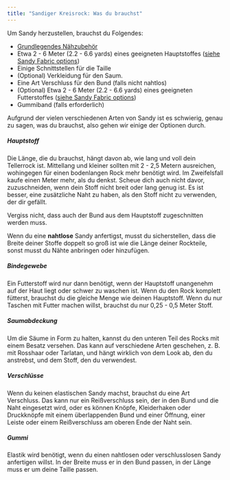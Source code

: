 ```yaml
---
title: "Sandiger Kreisrock: Was du brauchst"
---
```


Um Sandy herzustellen, brauchst du Folgendes:

- [Grundlegendes Nähzubehör](/docs/sewing/basic-sewing-supplies)
- Etwa 2 - 6 Meter (2.2 - 6.6 yards) eines geeigneten Hauptstoffes ([siehe Sandy Fabric options](/docs/designs/sandy/fabric))
- Einige Schnittstellen für die Taille
- (Optional) Verkleidung für den Saum.
- Eine Art Verschluss für den Bund (falls nicht nahtlos)
- (Optional) Etwa 2 - 6 Meter (2.2 - 6.6 yards) eines geeigneten Futterstoffes ([siehe Sandy Fabric options](/docs/designs/sandy/fabric))
- Gummiband (falls erforderlich)

Aufgrund der vielen verschiedenen Arten von Sandy ist es schwierig, genau zu sagen, was du brauchst, also gehen wir einige der Optionen durch.

##### Hauptstoff

Die Länge, die du brauchst, hängt davon ab, wie lang und voll dein Tellerrock ist. Mittellang und kleiner sollten mit 2 - 2,5 Metern ausreichen, wohingegen für einen bodenlangen Rock mehr benötigt wird. Im Zweifelsfall kaufe einen Meter mehr, als du denkst. Scheue dich auch nicht davor, zuzuschneiden, wenn dein Stoff nicht breit oder lang genug ist. Es ist besser, eine zusätzliche Naht zu haben, als den Stoff nicht zu verwenden, der dir gefällt.

<Note>

Vergiss nicht, dass auch der Bund aus dem Hauptstoff zugeschnitten werden muss.

</Note>

<Warning>  

Wenn du eine **nahtlose** Sandy anfertigst, musst du sicherstellen, dass die Breite deiner Stoffe doppelt so groß ist wie die Länge deiner Rockteile, sonst musst du Nähte anbringen oder hinzufügen.

</Warning>

##### Bindegewebe

Ein Futterstoff wird nur dann benötigt, wenn der Hauptstoff unangenehm auf der Haut liegt oder schwer zu waschen ist. Wenn du den Rock komplett fütterst, brauchst du die gleiche Menge wie deinen Hauptstoff. Wenn du nur Taschen mit Futter machen willst, brauchst du nur 0,25 - 0,5 Meter Stoff.

##### Saumabdeckung

Um die Säume in Form zu halten, kannst du den unteren Teil des Rocks mit einem Besatz versehen. Das kann auf verschiedene Arten geschehen, z. B. mit Rosshaar oder Tarlatan, und hängt wirklich von dem Look ab, den du anstrebst, und dem Stoff, den du verwendest.

##### Verschlüsse

Wenn du keinen elastischen Sandy machst, brauchst du eine Art Verschluss. Das kann nur ein Reißverschluss sein, der in den Bund und die Naht eingesetzt wird, oder es können Knöpfe, Kleiderhaken oder Druckknöpfe mit einem überlappenden Bund und einer Öffnung, einer Leiste oder einem Reißverschluss am oberen Ende der Naht sein.

##### Gummi

Elastik wird benötigt, wenn du einen nahtlosen oder verschlusslosen Sandy anfertigen willst. In der Breite muss er in den Bund passen, in der Länge muss er um deine Taille passen.
